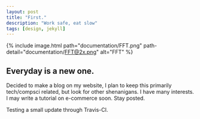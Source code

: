 ```yaml
---
layout: post
title: "First."
description: "Work safe, eat slow"
tags: [design, jekyll]
---
```


{% include image.html path="documentation/FFT.png" path-detail="documentation/FFT@2x.png" alt="FFT" %}

## Everyday is a new one.

Decided to make a blog on my website, I plan to keep this primarily tech/compsci related, but look for other shenanigans. I have many interests. I may write a tutorial on e-commerce soon. Stay posted.

Testing a small update through Travis-CI.

